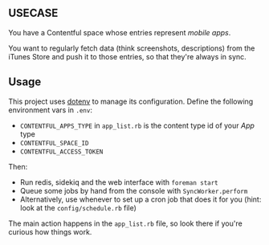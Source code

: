 USECASE
-------

You have a Contentful space whose entries represent *mobile apps*.

You want to regularly fetch data (think screenshots, descriptions) from the
iTunes Store and push it to those entries, so that they're always in sync.

Usage
-----

This project uses [dotenv][] to manage its configuration.  Define the following
environment vars in `.env`:

* `CONTENTFUL_APPS_TYPE` in `app_list.rb` is the content type id of your *App* type
* `CONTENTFUL_SPACE_ID`
* `CONTENTFUL_ACCESS_TOKEN`

Then:

* Run redis, sidekiq and the web interface with `foreman start`
* Queue some jobs by hand from the console with `SyncWorker.perform`
* Alternatively, use whenever to set up a cron job that does it for you (hint: look at the `config/schedule.rb` file)

The main action happens in the `app_list.rb` file, so look there if you're curious how things work.

[dotenv]: https://github.com/bkeepers/dotenv
